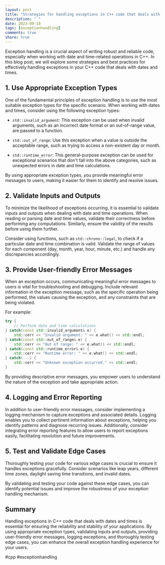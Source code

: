 ```yaml
---
layout: post
title: "Strategies for handling exceptions in C++ code that deals with dates and times"
description: " "
date: 2023-09-18
tags: [exceptionhandling]
comments: true
share: true
---
```


Exception handling is a crucial aspect of writing robust and reliable code, especially when working with date and time-related operations in C++. In this blog post, we will explore some strategies and best practices for effectively handling exceptions in your C++ code that deals with dates and times.

## 1. Use Appropriate Exception Types

One of the fundamental principles of exception handling is to use the most suitable exception types for the specific scenario. When working with dates and times, consider using the following exception types:

- `std::invalid_argument`: This exception can be used when invalid arguments, such as an incorrect date format or an out-of-range value, are passed to a function.

- `std::out_of_range`: Use this exception when a value is outside the acceptable range, such as trying to access a non-existent day or month.

- `std::runtime_error`: This general-purpose exception can be used for exceptional scenarios that don't fall into the above categories, such as unexpected errors in date and time calculations.

By using appropriate exception types, you provide meaningful error messages to users, making it easier for them to identify and resolve issues.

## 2. Validate Inputs and Outputs

To minimize the likelihood of exceptions occurring, it is essential to validate inputs and outputs when dealing with date and time operations. When reading or parsing date and time values, validate their correctness before performing any computations. Similarly, ensure the validity of the results before using them further.

Consider using functions, such as `std::chrono::legal`, to check if a particular date and time combination is valid. Validate the range of values for each component (day, month, year, hour, minute, etc.) and handle any discrepancies accordingly.

## 3. Provide User-friendly Error Messages

When an exception occurs, communicating meaningful error messages to users is vital for troubleshooting and debugging. Include relevant information in the exception message, such as the specific operation being performed, the values causing the exception, and any constraints that are being violated.

For example:
```cpp
try {
    // Perform date and time calculations
} catch(const std::invalid_argument& e) {
    std::cerr << "Invalid argument: " << e.what() << std::endl;
} catch(const std::out_of_range& e) {
    std::cerr << "Out of range: " << e.what() << std::endl;
} catch(const std::runtime_error& e) {
    std::cerr << "Runtime error: " << e.what() << std::endl;
} catch(...) {
    std::cerr << "Unknown exception occurred." << std::endl;
}
```

By providing descriptive error messages, you empower users to understand the nature of the exception and take appropriate action.

## 4. Logging and Error Reporting

In addition to user-friendly error messages, consider implementing a logging mechanism to capture exceptions and associated details. Logging enables you to collect pertinent information about exceptions, helping you identify patterns and diagnose recurring issues. Additionally, consider integrating error reporting features to allow users to report exceptions easily, facilitating resolution and future improvements.

## 5. Test and Validate Edge Cases

Thoroughly testing your code for various edge cases is crucial to ensure it handles exceptions gracefully. Consider scenarios like leap years, different time zones, daylight saving time transitions, and invalid dates.

By validating and testing your code against these edge cases, you can identify potential issues and improve the robustness of your exception handling mechanism.

## Summary

Handling exceptions in C++ code that deals with dates and times is essential for ensuring the reliability and stability of your applications. By using appropriate exception types, validating inputs and outputs, providing user-friendly error messages, logging exceptions, and thoroughly testing edge cases, you can enhance the overall exception handling experience for your users.

#cpp #exceptionhandling
